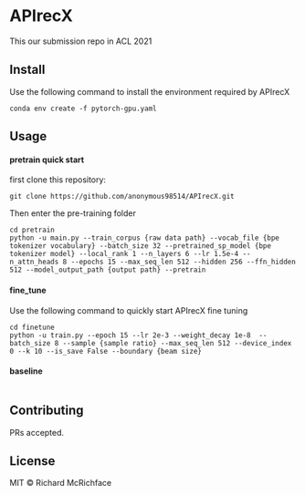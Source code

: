 #  APIrecX
This our submission repo in ACL 2021


## Install
Use the following command to install the environment required by APIrecX 

```
conda env create -f pytorch-gpu.yaml
```

## Usage
#### pretrain quick start
first clone this repository:
```
git clone https://github.com/anonymous98514/APIrecX.git
```
Then enter the pre-training folder 
```
cd pretrain
python -u main.py --train_corpus {raw data path} --vocab_file {bpe tokenizer vocabulary} --batch_size 32 --pretrained_sp_model {bpe tokenizer model} --local_rank 1 --n_layers 6 --lr 1.5e-4 --n_attn_heads 8 --epochs 15 --max_seq_len 512 --hidden 256 --ffn_hidden 512 --model_output_path {output path} --pretrain
```

#### fine_tune
Use the following command to quickly start APIrecX fine tuning 
```
cd finetune
python -u train.py --epoch 15 --lr 2e-3 --weight_decay 1e-8  --batch_size 8 --sample {sample ratio} --max_seq_len 512 --device_index 0 --k 10 --is_save False --boundary {beam size}
```
#### baseline

```
```

## Contributing

PRs accepted.

## License

MIT © Richard McRichface
